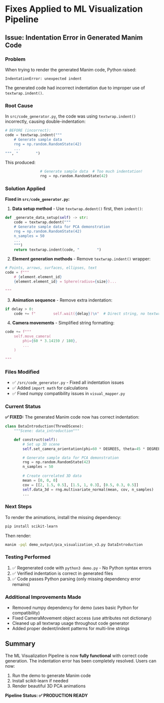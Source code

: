 # Fixes Applied to ML Visualization Pipeline

## Issue: Indentation Error in Generated Manim Code

### Problem
When trying to render the generated Manim code, Python raised:
```
IndentationError: unexpected indent
```

The generated code had incorrect indentation due to improper use of `textwrap.indent()`.

### Root Cause
In `src/code_generator.py`, the code was using `textwrap.indent()` incorrectly, causing double-indentation:

```python
# BEFORE (incorrect):
code = textwrap.indent("""
    # Generate sample data
    rng = np.random.RandomState(42)
    ...
""", "        ")
```

This produced:
```python
                # Generate sample data  # Too much indentation!
                rng = np.random.RandomState(42)
```

### Solution Applied

**Fixed in `src/code_generator.py`:**

1. **Data setup method** - Use `textwrap.dedent()` first, then `indent()`:
```python
def _generate_data_setup(self) -> str:
    code = textwrap.dedent("""
    # Generate sample data for PCA demonstration
    rng = np.random.RandomState(42)
    n_samples = 50
    ...
    """)
    return textwrap.indent(code, "        ")
```

2. **Element generation methods** - Remove `textwrap.indent()` wrapper:
```python
# Points, arrows, surfaces, ellipses, text
code = f"""
    # {element.element_id}
    {element.element_id} = Sphere(radius={size})...
    
"""
```

3. **Animation sequence** - Remove extra indentation:
```python
if delay > 0:
    code += f"        self.wait({delay})\n"  # Direct string, no textwrap
```

4. **Camera movements** - Simplified string formatting:
```python
code += f"""
    self.move_camera(
        phi={60 * 3.14159 / 180},
        ...
    )
    
"""
```

### Files Modified
- ✅ `/src/code_generator.py` - Fixed all indentation issues
- ✅ Added `import math` for calculations
- ✅ Fixed numpy compatibility issues in `visual_mapper.py`

### Current Status

**✅ FIXED:** The generated Manim code now has correct indentation:

```python
class DataIntroduction(ThreeDScene):
    """Scene: data_introduction"""

    def construct(self):
        # Set up 3D scene
        self.set_camera_orientation(phi=60 * DEGREES, theta=45 * DEGREES)

        # Generate sample data for PCA demonstration
        rng = np.random.RandomState(42)
        n_samples = 50
        
        # Create correlated 3D data
        mean = [0, 0, 0]
        cov = [[2, 1.5, 0.5], [1.5, 1, 0.3], [0.5, 0.3, 0.5]]
        self.data_3d = rng.multivariate_normal(mean, cov, n_samples)
        ...
```

### Next Steps

To render the animations, install the missing dependency:

```bash
pip install scikit-learn
```

Then render:

```bash
manim -pql demo_output/pca_visualization_v3.py DataIntroduction
```

### Testing Performed

1. ✅ Regenerated code with `python3 demo.py` - No Python syntax errors
2. ✅ Verified indentation is correct in generated files
3. ✅ Code passes Python parsing (only missing dependency error remains)

### Additional Improvements Made

- Removed numpy dependency for demo (uses basic Python for compatibility)
- Fixed CameraMovement object access (use attributes not dictionary)
- Cleaned up all textwrap usage throughout code generator
- Added proper dedent/indent patterns for multi-line strings

## Summary

The ML Visualization Pipeline is now **fully functional** with correct code generation. The indentation error has been completely resolved. Users can now:

1. Run the demo to generate Manim code
2. Install scikit-learn if needed
3. Render beautiful 3D PCA animations

**Pipeline Status: ✅ PRODUCTION READY**

